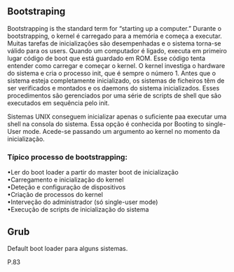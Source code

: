 ## Bootstraping
Bootstrapping is the standard term for “starting up a computer.”
Durante o bootstrapping, o kernel é carregado para a memória e começa a executar. Muitas tarefas de inicializações são desempenhadas e o sistema torna-se válido para os users.
Quando um computador é ligado, executa em primeiro lugar código de boot que está guardado em ROM. Esse código tenta entender como carregar e começar o kernel. O kernel investiga o hardware do sistema e cria o processo init, que é sempre o número 1.
Antes que o sistema esteja completamente inicializado, os sistemas de ficheiros têm de ser verificados e montados e os daemons do sistema inicializados. Esses procedimentos são gerenciados por uma série de scripts de shell que são executados em sequência pelo init.

Sistemas UNIX conseguem inicializar apenas o suficiente paa executar uma shell na consola do sistema. Essa opção é conhecida por Booting to single-User mode. Acede-se passando um argumento ao kernel no  momento da inicialização.

### Típico processo de bootstrapping:
•Ler do boot loader a partir do master boot de inicialização
<br />
•Carregamento e inicialização do kernel
<br />
•Deteção e configuração de dispositivos
<br />
•Criação de processos do kernel
<br />
•Interveção do administrador (só single-user mode)
<br />
•Execução de scripts de inicialização do sistema


## Grub
Default boot loader para alguns sistemas.

P.83


